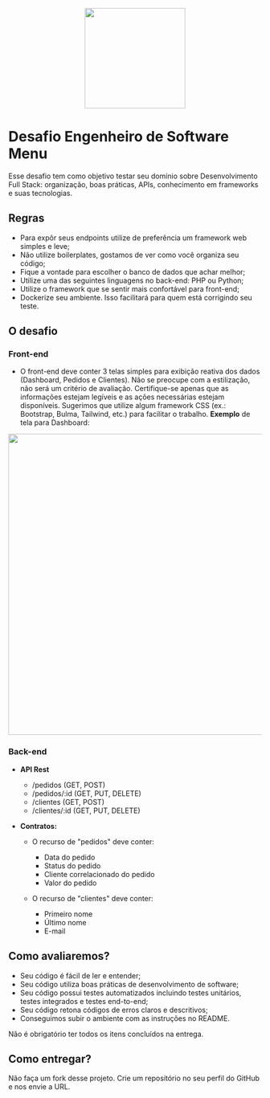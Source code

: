 <p align="center">
  <img src="https://assets.menu.com.br/media/logo/websites/1/logo.menu.com.mascara.png" width="200">
</p>

# Desafio Engenheiro de Software Menu

Esse desafio tem como objetivo testar seu domínio sobre Desenvolvimento Full Stack: organização, boas práticas, APIs, conhecimento em frameworks e suas tecnologias.

## Regras

- Para expôr seus endpoints utilize de preferência um framework web simples e leve;
- Não utilize boilerplates, gostamos de ver como você organiza seu código;
- Fique a vontade para escolher o banco de dados que achar melhor;
- Utilize uma das seguintes linguagens no back-end: PHP ou Python;
- Utilize o framework que se sentir mais confortável para front-end;
- Dockerize seu ambiente. Isso facilitará para quem está corrigindo seu teste.

## O desafio

### Front-end

- O front-end deve conter 3 telas simples para exibição reativa dos dados (Dashboard, Pedidos e Clientes). Não se preocupe com a estilização, não será um critério de avaliação. Certifique-se apenas que as informações estejam legíveis e as ações necessárias estejam disponíveis. Sugerimos que utilize algum framework CSS (ex.: Bootstrap, Bulma, Tailwind, etc.) para facilitar o trabalho. **Exemplo** de tela para Dashboard:

<p align="center">
  <img src="https://i.imgur.com/tqrPz2F.png" width="600">
</p>

### Back-end

- **API Rest**

  - /pedidos (GET, POST)
  - /pedidos/:id (GET, PUT, DELETE)
  - /clientes (GET, POST)
  - /clientes/:id (GET, PUT, DELETE)

- **Contratos:**

  - O recurso de "pedidos" deve conter:

    - Data do pedido
    - Status do pedido
    - Cliente correlacionado do pedido
    - Valor do pedido

  - O recurso de "clientes" deve conter:
    - Primeiro nome
    - Último nome
    - E-mail

## Como avaliaremos?

- Seu código é fácil de ler e entender;
- Seu código utiliza boas práticas de desenvolvimento de software;
- Seu código possui testes automatizados incluindo testes unitários, testes integrados e testes end-to-end;
- Seu código retona códigos de erros claros e descritivos;
- Conseguimos subir o ambiente com as instruções no README.

Não é obrigatório ter todos os itens concluídos na entrega.

## Como entregar?

Não faça um fork desse projeto. Crie um repositório no seu perfil do GitHub e nos envie a URL.
